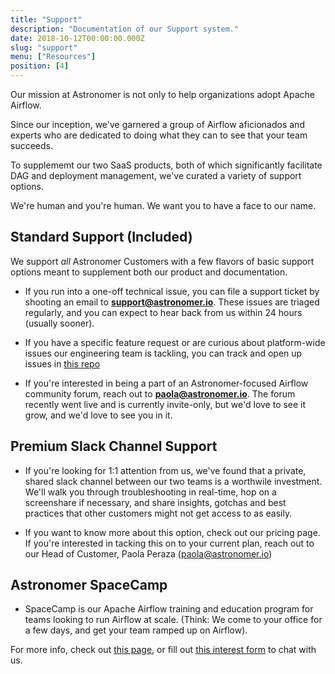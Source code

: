```yaml
---
title: "Support"
description: "Documentation of our Support system."
date: 2018-10-12T00:00:00.000Z
slug: "support"
menu: ["Resources"]
position: [4]
---
```


Our mission at Astronomer is not only to help organizations adopt Apache Airflow.

Since our inception, we've garnered a group of Airflow aficionados and experts who are dedicated to doing what they can to see that your team succeeds.

To supplememt our two SaaS products, both of which significantly facilitate DAG and deployment management, we've curated a variety of support options. 

We're human and you're human. We want you to have a face to our name.

## Standard Support (Included)

We support *all* Astronomer Customers with a few flavors of basic support options meant to supplement both our product and documentation.

- If you run into a one-off technical issue, you can file a support ticket by shooting an email to **support@astronomer.io**. These issues are triaged regularly, and you can expect to hear back from us within 24 hours (usually sooner).

- If you have a specific feature request or are curious about platform-wide issues our engineering team is tackling, you can track and open up issues in [this repo]()

- If you're interested in being a part of an Astronomer-focused Airflow community forum, reach out to **paola@astronomer.io**. The forum recently went live and is currently invite-only, but we'd love to see it grow, and we'd love to see you in it. 

## Premium Slack Channel Support

- If you're looking for 1:1 attention from us, we've found that a private, shared slack channel between our two teams is a worthwile investment. We'll walk you through troubleshooting in real-time, hop on a screenshare if necessary, and share insights, gotchas and best practices that other customers might not get access to as easily.

- If you want to know more about this option, check out our pricing page. If you're interested in tacking this on to your current plan, reach out to our Head of Customer, Paola Peraza (paola@astronomer.io)

## Astronomer SpaceCamp

- SpaceCamp is our Apache Airflow training and education program for teams looking to run Airflow at scale. (Think: We come to your office for a few days, and get your team ramped up on Airflow).

For more info, check out [this page](https://www.astronomer.io/spacecamp/), or fill out [this interest form](https://www.astronomer.io/spacecamp/#request-spacecamp) to chat with us.

